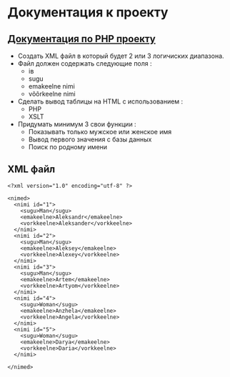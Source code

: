 # Документация к проекту
## [Документация по PHP проекту](https://tsaika17.thkit.ee/TsaikaPHP/index.php?x=mehed)
- Создать XML файл в который будет 2 или 3 логичиских диапазона.
- Файл должен содержать следующие поля :
  - iв
  - sugu
  - emakeelne nimi
  - võõrkeelne nimi
- Сделать вывод таблицы на HTML с использованием :
  - PHP
  - XSLT
- Придумать минимум 3 свои функции :
  - Показывать только мужское или женское имя
  - Вывод первого значения с базы данных
  - Поиск по родному имени
## XML файл
```
<?xml version="1.0" encoding="utf-8" ?>

<nimed>
  <nimi id="1">
    <sugu>Man</sugu>
    <emakeelne>Aleksandr</emakeelne>
    <vorkkeelne>Aleksander</vorkkeelne>
  </nimi>
  <nimi id="2">
    <sugu>Man</sugu>
    <emakeelne>Aleksey</emakeelne>
    <vorkkeelne>Alexey</vorkkeelne>
  </nimi>
  <nimi id="3">
    <sugu>Man</sugu>
    <emakeelne>Artem</emakeelne>
    <vorkkeelne>Artyom</vorkkeelne>
  </nimi>
  <nimi id="4">
    <sugu>Woman</sugu>
    <emakeelne>Anzhela</emakeelne>
    <vorkkeelne>Angela</vorkkeelne>
  </nimi>
  <nimi id="5">
    <sugu>Woman</sugu>
    <emakeelne>Darya</emakeelne>
    <vorkkeelne>Daria</vorkkeelne>
  </nimi>

</nimed>
```

